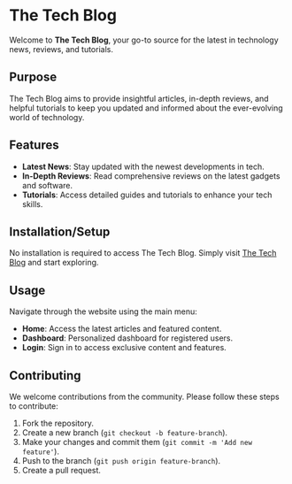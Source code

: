 # The Tech Blog

Welcome to **The Tech Blog**, your go-to source for the latest in technology news, reviews, and tutorials.

## Purpose

The Tech Blog aims to provide insightful articles, in-depth reviews, and helpful tutorials to keep you updated and informed about the ever-evolving world of technology.

## Features

- **Latest News**: Stay updated with the newest developments in tech.
- **In-Depth Reviews**: Read comprehensive reviews on the latest gadgets and software.
- **Tutorials**: Access detailed guides and tutorials to enhance your tech skills.

## Installation/Setup

No installation is required to access The Tech Blog. Simply visit [The Tech Blog](https://mvc-1.onrender.com/) and start exploring.

## Usage

Navigate through the website using the main menu:

- **Home**: Access the latest articles and featured content.
- **Dashboard**: Personalized dashboard for registered users.
- **Login**: Sign in to access exclusive content and features.

## Contributing

We welcome contributions from the community. Please follow these steps to contribute:

1. Fork the repository.
2. Create a new branch (`git checkout -b feature-branch`).
3. Make your changes and commit them (`git commit -m 'Add new feature'`).
4. Push to the branch (`git push origin feature-branch`).
5. Create a pull request.
